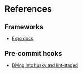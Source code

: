 # References

## Frameworks

- [Expo docs](https://docs.expo.dev/)

## Pre-commit hooks

- [Diving into husky and lint-staged](https://laurieontech.com/posts/husky/)
